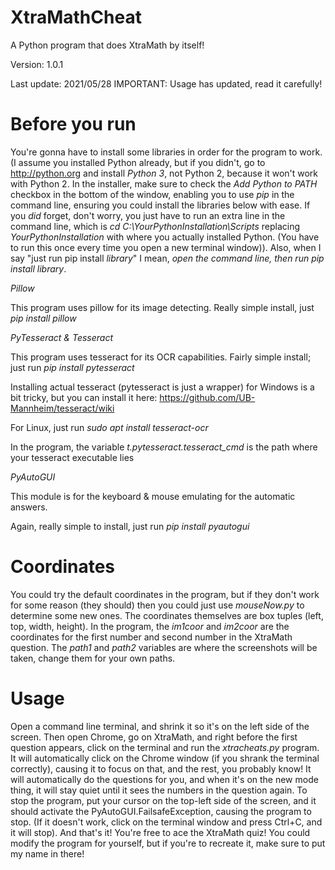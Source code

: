 # XtraMathCheat
A Python program that does XtraMath by itself!

Version: 1.0.1

Last update: 2021/05/28
IMPORTANT: Usage has updated, read it carefully!
# Before you run
You're gonna have to install some libraries
in order for the program to work. (I assume you installed Python already, but if you didn't, go to http://python.org and install _Python 3_, not Python 2, because it
won't work with Python 2. In the installer, make sure to check the _Add Python to PATH_ checkbox in the bottom of the window, enabling you to use _pip_ in the command line, 
ensuring you could install the libraries below with ease. If you _did_ forget, don't worry, you just have to run an extra line in the command line, which is 
_cd C:\YourPythonInstallation\Scripts_ replacing _YourPythonInstallation_ with where you actually installed Python. (You have to run this once every time you open a new terminal 
window)). Also, when I say "just run pip install _library_" I mean, _open the command line, then run pip install _library__.

*Pillow*

This program uses pillow for its image
detecting. Really simple install, just
_pip install pillow_

*PyTesseract & Tesseract*

This program uses tesseract for its
OCR capabilities. Fairly simple install;
just run _pip install pytesseract_

Installing actual tesseract (pytesseract is just a wrapper) for Windows is a bit
tricky, but you can install it here:
https://github.com/UB-Mannheim/tesseract/wiki

For Linux, just run _sudo apt install tesseract-ocr_

In the program, the variable
_t.pytesseract.tesseract\_cmd_ is the path
where your tesseract executable lies

*PyAutoGUI*

This module is for the keyboard & mouse emulating
for the automatic answers.

Again, really simple to install, just run
_pip install pyautogui_

# Coordinates
You could try the default coordinates in the
program, but if they don't work for some
reason (they should) then you could just use _mouseNow.py_
to determine some new ones. The coordinates
themselves are box tuples (left, top, width, height).
In the program, the _im1coor_ and _im2coor_ are the
coordinates for the first number and second number
in the XtraMath question. The _path1_ and _path2_
variables are where the screenshots will be taken,
change them for your own paths.

# Usage
Open a command line terminal, and shrink it so it's
on the left side of the screen. Then open Chrome,
go on XtraMath, and right before the first question
appears, click on the terminal and run the _xtracheats.py_
program. It will automatically click on the Chrome window (if you shrank the terminal correctly),
causing it to focus on that, and the rest, you probably
know! It will automatically do the questions for you,
and when it's on the new mode thing, it will stay quiet until
it sees the numbers in the question again. To stop the program,
put your cursor on the top-left side of the screen, and it
should activate the PyAutoGUI.FailsafeException, causing the
program to stop. (If it doesn't work, click on the terminal window and press Ctrl+C, and it will stop).
And that's it! You're free to ace the XtraMath quiz!
You could modify the program for yourself, but if you're
to recreate it, make sure to put my name in there!
